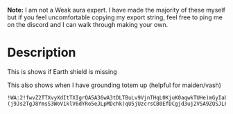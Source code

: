 **Note:** I am not a Weak aura expert. I have made the majority of these myself but if you feel uncomfortable copying my export string, feel free to ping me on the discord and I can walk through making your own.

# Description

This is shows if Earth shield is missing 

This also shows when I have grounding totem up (helpful for maiden/vash)

```
!WA:2!fwvZ2TTXvyXdItTXIgrQA5A36wA3tDLTBuLv9VjnTHqL0KjuK0aqwkTUHe)mGyIabGNzGKOsp5ePf9O16rGl6QUihUiRZr5f4E4jN8a4hb9eK7mGur2ls3am4o)CN797hu45L4M3F5vwELsdk5xY)ORpX1XBBFws6AjrjSpsttRJ2kl)Gx5MW8jmJPtMoVreD)9Dy(LTtsIe00rIeVDimonj(IT)QjozIWew7ub(nx3nF3HSHTdc4er9pKTYT)Y5MBUrmsFCf2dtjM9zjzPJYxPfDFYfgNpo)IuOqbntUNterBA8gX4jPXC8u54HMCHdtO7gqJP8qDd8Lq)qbJ2VpETU2Tyth(Fg5tCZccK5KvVAZo12OPHqEbCYyoREipLef1WNR)kEMlzhsSWcxnDVXDxRILDxl7kM2gz4H7Mg5mKWoBzDyeCzMwDQ2SPPkIBDItKi0m2zaHRFCw80RG(0QSQFFsArRxM5WiLRLffvEZqQGCs(S5TQln2j2dBLDsO4bUw1w2vnp2jMoWrw2peMV2jehoXsWiX9fH)m4kgXjXKj(yXixrxzPX4eVKyF(HYLklC4UgdCOX1G7GBaUl8hH3fwgFx8nJCtQVPPd1VmBVPq3306c1rKBUXbmSSW86iC0on)swtgsE(UwRzwTAlJOeh)AUce1IflAoidzk6gyh2Br4r6MEroCUCKbhXB5ax8Agq7RFkwSewSt0ZZPu0ryx2uXvWgjNefO6hWsJK1fnNLnMghKWYBm6RMr9hF7hfoyv6TBujOFjV7C0ngrXLBLKX8ifGlwa(dWsN4H8x)KDJLGri8oyhvhkQdL0Hf(53c(f)xwgN0clREhl5hkO8APl(uKSIjoUpY)fKbLRgeq8eqz4gWVb(TWv1HRb)k4xdxhUPo2p)LWLHfHFNEArjDDhIDory9eFY)Bo4VqpDBcjTISXimL3)q42sO9nHN)0)Fadz3ChHe8XQ5dEVfHRmbBDsrDF1v(Ofslji7j6YdDWYERCuTq6vvbvpYBID5tha394ZM7M)EE68NB7)O28v5rNHmgv2WUD6cQGOxqIev82K6lcnQGFEAEIO7r8vbpysob6tMEDorn)NLXf0GHWsWvyyriJnsnH3mVjTJNEJJfPZxJr3V8ZYC8LuYY22VwHo7KNOITlQW2K5KE4MthKNWDOCQBeP30A8CkV0InA1QQzxJ222Tx3SXtRBp5SulDRU60kyRxlpYzvgnT3WUzJwv)(j9Js2TgJ8YmsS3WoV1klV6dYRo5eJLpMDchk)qU5jUzcrsCB0EfDCgjd3uj2VSA9ZQSJLFCMRT2jiV9PZIeAiNmuLD7qQ32XeoxtTdlLNQAytkgUOkbg5g2UHeA)qXbWdQbpukqHhRE(e1Z3t98sgsvf826WFfrQpuh(B6g7NKmOai6bxa)za6HC8z6fZFe7Gv1m3vH(qLX3BGPJ19ZOn35XW7RZOXYFMGu4)mCFtNO0qhTX(uU0YTbMT072qAqe44rEH8B(lSK22DBjP(KUNLnL48Wzs8q4Evo6gWAZ0(WFFMGVKsZRe8FTsUw7ANuf)DsyzRqkjYFcYF9cjCRWKDBhpHREToLZXCOe9Okh18v7PK8shaP8pxZd1vsCOrOQb9rtLLWhF0cqZcW6O2TfQRG2kDe0bEgycwG9bWgfGNlj)WMWw5DSpb(hW)Sa8c4FbFApOl0dCUk4wa8a)VhiZOtqa0Vaecu4ZUmSDbikFZdcH4EqQgKObVSiWcbocSbJ8P4)38qV5H6hIKMUsZ4WPW9tohOlH7ARkiX9gj2fn0hgGoz9CZh3Zmf7xd7bxceW9(wy38C(fHW)oDPFsWYABACsGQBdzfGpxBgPzgcuxIas(1QAs6asw68X1JccDx6PHdqYcSFOKQT3biZtY)YToLEIO145SoFJifFZiL25726ho

```